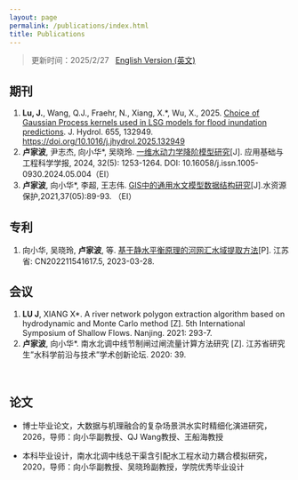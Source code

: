 ```yaml
---
layout: page
permalink: /publications/index.html
title: Publications
---
```


> 更新时间：2025/2/27 &nbsp;  [English Version (英文)](https://lujiabo98.github.io/file/publications_en/)

## 期刊

1. **Lu, J.**, Wang, Q.J., Fraehr, N., Xiang, X.*, Wu, X., 2025. [Choice of Gaussian Process kernels used in LSG models for flood inundation predictions](https://doi.org/10.1016/j.jhydrol.2025.132949). J. Hydrol. 655, 132949. https://doi.org/10.1016/j.jhydrol.2025.132949
2. **卢家波**, 尹志杰, 向小华*, 吴晓玲. [一维水动力学降阶模型研究](https://dx.doi.org/10.16058/j.issn.1005-0930.2024.05.004)[J]. 应用基础与工程科学学报, 2024, 32(5): 1253-1264. DOI: 10.16058/j.issn.1005-0930.2024.05.004（EI）
3. **卢家波**, 向小华*, 李超, 王志伟. [GIS中的通用水文模型数据结构研究](https://jour.hhu.edu.cn/szybh/article/abstract/bh202105014?st=article_issue)[J].水资源保护,2021,37(05):89-93. （EI）



## 专利

1. 向小华, 吴晓玲, **卢家波**, 等. [基于静水平衡原理的河网汇水域提取方法](https://kns.cnki.net/kcms2/article/abstract?v=RguDcq0jw7V13FyITv_Njjo3pDJ0ZyMCgezFRgwpvDzAo5si5fs7IzpzXIOwCcBojCo59JFhwAIzH3IKZAd_8ZeWcUcqiU7zDe4bYgqoRbukm0XDPjSlVVbb-YH-sKyq6UXL34AjIAbBhQl7IHU6D_jTDETz8t9p&uniplatform=NZKPT)[P]. 江苏省: CN202211541617.5, 2023-03-28.



## 会议

1. **LU J**, XIANG X*. A river network polygon extraction algorithm based on hydrodynamic and Monte Carlo method [Z]. 5th International Symposium of Shallow Flows. Nanjing. 2021: 293-7.
2. **卢家波**, 向小华*. 南水北调中线节制闸过闸流量计算方法研究 [Z]. 江苏省研究生”水科学前沿与技术”学术创新论坛. 2020: 39. <br>

<br>

## 论文

- 博士毕业论文，大数据与机理融合的复杂场景洪水实时精细化演进研究，2026，导师：向小华副教授、QJ Wang教授、王船海教授

- 本科毕业设计，南水北调中线总干渠含引配水工程水动力耦合模拟研究，2020，导师：向小华副教授、吴晓玲副教授，学院优秀毕业设计

  <br>
